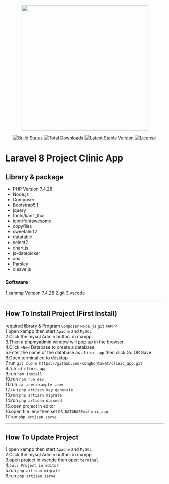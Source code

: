 <p align="center"><a href="https://laravel.com" target="_blank"><img src="https://raw.githubusercontent.com/laravel/art/master/logo-lockup/5%20SVG/2%20CMYK/1%20Full%20Color/laravel-logolockup-cmyk-red.svg" width="400"></a></p>

<p align="center">
<a href="https://travis-ci.org/laravel/framework"><img src="https://travis-ci.org/laravel/framework.svg" alt="Build Status"></a>
<a href="https://packagist.org/packages/laravel/framework"><img src="https://poser.pugx.org/laravel/framework/d/total.svg" alt="Total Downloads"></a>
<a href="https://packagist.org/packages/laravel/framework"><img src="https://poser.pugx.org/laravel/framework/v/stable.svg" alt="Latest Stable Version"></a>
<a href="https://packagist.org/packages/laravel/framework"><img src="https://poser.pugx.org/laravel/framework/license.svg" alt="License"></a>
</p>

# Laravel 8 Project Clinic App

## Library & package
 - PHP Version 7.4.28
 - Node.js
 - Composer
 - Bootstrap5.1
 - jquery
 - fonts/kanit_thai
 - icon/fontawesome
 - copyfiles
 - sweetalert2
 - datatable
 - select2
 - chart.js
 - js-datepicker
 - aos
 - Parsley
 - cleave.js

 ### Software
 1.xammp Version 7.4.28
 2.git
 3.vscode

 ---
## How To Install Project (First Install)
required library & Program ``` Composer ```  ``` Node.js ``` ``` git ``` ``` XAMPP ```  
1.open xampp then start ``` Apache ``` and ``` MySQL ```  
2.Click the mysql Admin button. in maxpp  
3.Then a phpmyadmin window will pop up in the browser.  
4.Click ```+New``` Database to create a database  
5.Enter the name of the database as ``` clinic_app ``` then click Go OR Save  
6.Open terminal cd to desktop  
7.run ``` git clone https://github.com/KongNontawat/clinic_app.git ```  
8.run ``` cd clinic_app ```  
9.run ```npm install```  
10.run ```npm run dev```  
11.run ``` cp .env.example .env ```  
12.run ``` php artisan key:generate ```  
13.run ``` php artisan migrate ```  
14.run ``` php artisan db:seed ```  
15.open project in editor  
16.open file .env then set ``` DB_DATABASE=clinic_app ```  
17.run ``` php artisan serve ```

---
## How To Update Project
1.open xampp then start ``` Apache ``` and ``` MySQL ```  
2.Click the mysql Admin button. in maxpp  
3.open project in vscode then open ```terminal```  
4.```pull Project in editor```  
5.run ```php artisan migrate```  
6.run ```php artisan serve```  


